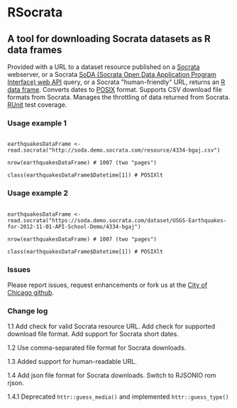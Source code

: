 RSocrata
========

A tool for downloading Socrata datasets as R data frames
--------------------------------------------------------	

Provided with a URL to a dataset resource published on a [Socrata](http://www.socrata.com) webserver,
or a Socrata [SoDA (Socrata Open Data Application Program Interface) web API](http://dev.socrata.com) query,
or a Socrata "human-friendly" URL, 
returns an [R data frame](http://stat.ethz.ch/R-manual/R-devel/library/base/html/data.frame.html).
Converts dates to [POSIX](http://stat.ethz.ch/R-manual/R-devel/library/base/html/DateTimeClasses.html) format.
Supports CSV download file formats from Socrata.
Manages the throttling of data returned from Socrata.
[RUnit](http://cran.r-project.org/web/packages/RUnit/index.html) test coverage.

### Usage example 1

<pre><code>
earthquakesDataFrame &lt;- read.socrata("http://soda.demo.socrata.com/resource/4334-bgaj.csv")<br>
nrow(earthquakesDataFrame) # 1007 (two "pages")<br>
class(earthquakesDataFrame$Datetime[1]) # POSIXlt
</code></pre>

### Usage example 2

<pre><code>
earthquakesDataFrame &lt;- read.socrata("https://soda.demo.socrata.com/dataset/USGS-Earthquakes-for-2012-11-01-API-School-Demo/4334-bgaj")<br>
nrow(earthquakesDataFrame) # 1007 (two "pages")<br>
class(earthquakesDataFrame$Datetime[1]) # POSIXlt
</code></pre>

### Issues

Please report issues, request enhancements or fork us at the [City of Chicago github](https://github.com/Chicago/RSocrata/issues).

### Change log

1.1 Add check for valid Socrata resource URL. Add check for supported download file format. Add support for Socrata short dates.

1.2 Use comma-separated file format for Socrata downloads.

1.3 Added support for human-readable URL.

1.4 Add json file format for Socrata downloads. Switch to RJSONIO rom rjson. 

1.4.1 Deprecated ```httr::guess_media()``` and implemented ```httr::guess_type()```